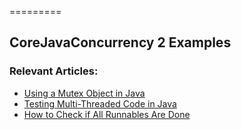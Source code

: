 =========

## CoreJavaConcurrency 2 Examples

### Relevant Articles:

- [Using a Mutex Object in Java](https://www.baeldung.com/java-mutex)
- [Testing Multi-Threaded Code in Java](https://www.baeldung.com/java-testing-multithreaded)
- [How to Check if All Runnables Are Done](https://www.baeldung.com/java-runnables-check-status)
